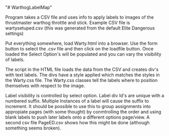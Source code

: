"# WarthogLabelMap"

Program takes a CSV file and uses info to apply labels to images of the
thrustmaster warthog throttle and stick. Example CSV file is wartysetuped.csv (this was generated from the default Elite Dangerous settings)

Put everything somewhere, load Warty.html into a browser. Use the form button to select the .csv file and then click on the loadfile button. Once loaded the Select Option's will be populated and you can vary the visibility of labels.

The script in the HTML file loads the data from the CSV and creates div's with text labels. The divs have a style applied which matches the styles in the Warty.css file. The Warty.css classes tell the labels where to position themselves with respect to the image.

Label visibility is controlled by select option. Label div Id's are unique with a numbered suffix. Multiple Instances of a label will cause the suffix to increment. It should be possible to use this to group assignments into appropiate pages (with some thought) by conmtrolling the order and using blank labels to push later labels onto a different options page/view. A second csv file PageED.csv shows how this might be done (although something seems broken).



